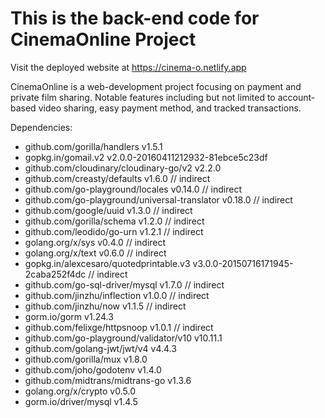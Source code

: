 # This is the back-end code for CinemaOnline Project

Visit the deployed website at https://cinema-o.netlify.app

CinemaOnline is a web-development project focusing on payment and private film sharing.
Notable features including but not limited to account-based video sharing, easy payment method, and tracked transactions.

Dependencies:
* github.com/gorilla/handlers v1.5.1
* gopkg.in/gomail.v2 v2.0.0-20160411212932-81ebce5c23df
* github.com/cloudinary/cloudinary-go/v2 v2.2.0
* github.com/creasty/defaults v1.6.0 // indirect
* github.com/go-playground/locales v0.14.0 // indirect
* github.com/go-playground/universal-translator v0.18.0 // indirect
* github.com/google/uuid v1.3.0 // indirect
* github.com/gorilla/schema v1.2.0 // indirect
* github.com/leodido/go-urn v1.2.1 // indirect
* golang.org/x/sys v0.4.0 // indirect
* golang.org/x/text v0.6.0 // indirect
* gopkg.in/alexcesaro/quotedprintable.v3 v3.0.0-20150716171945-2caba252f4dc // indirect
* github.com/go-sql-driver/mysql v1.7.0 // indirect
* github.com/jinzhu/inflection v1.0.0 // indirect
* github.com/jinzhu/now v1.1.5 // indirect
* gorm.io/gorm v1.24.3
* github.com/felixge/httpsnoop v1.0.1 // indirect
* github.com/go-playground/validator/v10 v10.11.1
* github.com/golang-jwt/jwt/v4 v4.4.3
* github.com/gorilla/mux v1.8.0
* github.com/joho/godotenv v1.4.0
* github.com/midtrans/midtrans-go v1.3.6
* golang.org/x/crypto v0.5.0
* gorm.io/driver/mysql v1.4.5
